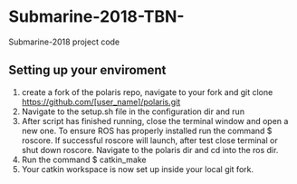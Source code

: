 # Submarine-2018-TBN-
Submarine-2018 project code
## Setting up your enviroment

1. create a fork of the polaris repo, navigate to your fork and git clone https://github.com/[user_name]/polaris.git
2. Navigate to the setup.sh file in the configuration dir and run
3. After script has finished running, close the terminal window and open a new one. To ensure ROS has properly installed run the command $ roscore. If successful roscore will launch, after test close terminal or shut down roscore. Navigate to the polaris dir and cd into the ros dir.
4. Run the command $ catkin_make 
5. Your catkin workspace is now set up inside your local git fork.
